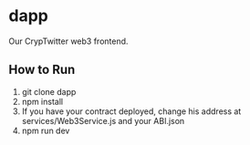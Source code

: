 # dapp

Our CrypTwitter web3 frontend.

## How to Run

1. git clone dapp
2. npm install
3. If you have your contract deployed, change his address at services/Web3Service.js and your ABI.json
4. npm run dev
